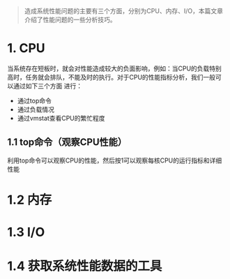 > 造成系统性能问题的主要有三个方面，分别为CPU、内存、I/O，本篇文章介绍了性能问题的一些分析技巧。

# 1. CPU
当系统存在短板时，就会对性能造成较大的负面影响，例如：当CPU的负载特别高时，任务就会排队，不能及时的执行。对于CPU的性能指标分析，我们一般可以通过如下三个方面
进行：
- 通过top命令
- 通过负载情况
- 通过vmstat查看CPU的繁忙程度

## 1.1 top命令（观察CPU性能） 
利用top命令可以观察CPU的性能，然后按1可以观察每核CPU的运行指标和详细性能


# 1.2 内存


# 1.3 I/O


# 1.4 获取系统性能数据的工具



